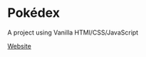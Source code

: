 # Pokédex
A project using Vanilla HTMl/CSS/JavaScript

<a href="https://giancarlo-k.github.io/pokedex/" target="_blank">Website</a>
